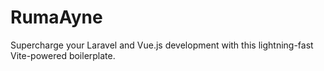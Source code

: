 # RumaAyne
Supercharge your Laravel and Vue.js development with this lightning-fast Vite-powered boilerplate.
